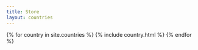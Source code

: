 ```yaml
---
title: Store
layout: countries
---
```


{% for country in site.countries %}
  {% include country.html %}
{% endfor %}
